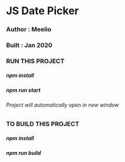 # JS Date Picker
### Author : Meelio
### Built : Jan 2020

### RUN THIS PROJECT
##### npm install 
##### npm run start


###### Project will automatically open in new window

### TO BUILD THIS PROJECT 
##### npm install
##### npm run build